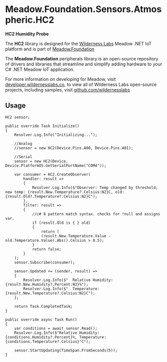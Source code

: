 # Meadow.Foundation.Sensors.Atmospheric.HC2

**HC2 Humidity Probe**

The **HC2** library is designed for the [Wilderness Labs](www.wildernesslabs.co) Meadow .NET IoT platform and is part of [Meadow.Foundation](https://developer.wildernesslabs.co/Meadow/Meadow.Foundation/)

The **Meadow.Foundation** peripherals library is an open-source repository of drivers and libraries that streamline and simplify adding hardware to your C# .NET Meadow IoT application.

For more information on developing for Meadow, visit [developer.wildernesslabs.co](http://developer.wildernesslabs.co/), to view all of Wilderness Labs open-source projects, including samples, visit [github.com/wildernesslabs](https://github.com/wildernesslabs/)

## Usage

```
HC2 sensor;

public override Task Initialize()
{
    Resolver.Log.Info("Initializing...");

    //Analog
    //sensor = new HC2(Device.Pins.A00, Device.Pins.A01);

    //Serial
    sensor = new HC2(Device, Device.PlatformOS.GetSerialPortName("COM4"));

    var consumer = HC2.CreateObserver(
        handler: result =>
        {
            Resolver.Log.Info($"Observer: Temp changed by threshold; new temp: {result.New.Temperature?.Celsius:N2}C, old: {result.Old?.Temperature?.Celsius:N2}C");
        },
        filter: result =>
        {
            //c# 8 pattern match syntax. checks for !null and assigns var.
            if (result.Old is { } old)
            {
                return (
                (result.New.Temperature.Value - old.Temperature.Value).Abs().Celsius > 0.5);
            }
            return false;
        }
    );
    sensor.Subscribe(consumer);

    sensor.Updated += (sender, result) =>
    {
        Resolver.Log.Info($"  Relative Humidity: {result.New.Humidity?.Percent:N2}%");
        Resolver.Log.Info($"  Temperature: {result.New.Temperature?.Celsius:N2}C");
    };

    return Task.CompletedTask;
}

public override async Task Run()
{
    var conditions = await sensor.Read();
    Resolver.Log.Info($"Relative Humidity: {conditions.Humidity?.Percent}%, Temperature: {conditions.Temperature?.Celsius}°C");

    sensor.StartUpdating(TimeSpan.FromSeconds(5));
}

        
```

